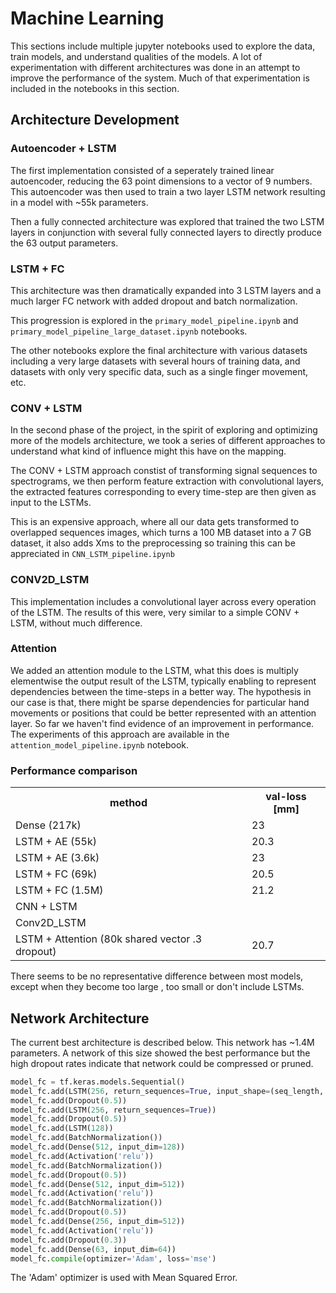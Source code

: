 # Machine Learning
This sections include multiple jupyter notebooks used to explore the data, train models, and understand qualities of the models. A lot of experimentation with different architectures was done in an attempt to improve the performance of the system. Much of that experimentation is included in the notebooks in this section.

## Architecture Development
### Autoencoder + LSTM
The first implementation consisted of a seperately trained linear autoencoder, reducing the 63 point dimensions to a vector of 9 numbers. This autoencoder was then used to train a two layer LSTM network resulting in a model with ~55k parameters.

Then a fully connected architecture was explored that trained the two LSTM layers in conjunction with several fully connected layers to directly produce the 63 output parameters.

### LSTM + FC
This architecture was then dramatically expanded into 3 LSTM layers and a much larger FC network with added dropout and batch normalization.

This progression is explored in the `primary_model_pipeline.ipynb` and `primary_model_pipeline_large_dataset.ipynb` notebooks.

The other notebooks explore the final architecture with various datasets including a very large datasets with several hours of training data, and datasets with only very specific data, such as a single finger movement, etc.

### CONV + LSTM
In the second phase of the project, in the spirit of exploring and optimizing more of the models architecture, we took a series of different approaches to understand what kind of influence might this have on the mapping.

The CONV + LSTM approach constist of transforming signal sequences to spectrograms, we then perform feature extraction with convolutional layers, the extracted features corresponding to every time-step are then given as input to the LSTMs. 

This is an expensive approach, where all our data gets transformed to overlapped sequences images, which turns a 100 MB dataset into a 7 GB dataset, it also adds Xms to the preprocessing so training 
this can be appreciated in `CNN_LSTM_pipeline.ipynb` 

### CONV2D_LSTM
This implementation includes a convolutional layer across every operation of the LSTM. The results of this were, very similar to a simple CONV + LSTM, without much difference.

### Attention
We added an attention module to the LSTM, what this does is multiply elementwise the output result of the LSTM, typically enabling to represent dependencies between the time-steps in a better way. The hypothesis in our case is that, there might be sparse dependencies for particular hand movements or positions that could be better represented with an attention layer. So far we haven't find evidence of an improvement in performance. The experiments of this approach are available in the `attention_model_pipeline.ipynb` notebook.

### Performance comparison
<table class="tg">
  <tr>
    <th class="tg-c3ow">method</th>
    <th class="tg-0pky">val-loss [mm]<br></th>
  </tr>
  <tr>
    <td class="tg-0pky">Dense (217k)</td>
    <td class="tg-0pky">23</td>
  </tr>
  <tr>
    <td class="tg-0pky">LSTM + AE (55k)</td>
    <td class="tg-0pky">20.3</td>
  </tr>
  <tr>
    <td class="tg-0pky">LSTM + AE (3.6k)</td>
    <td class="tg-0pky">23</td>
  </tr>
  <tr>
    <td class="tg-0pky">LSTM + FC (69k)</td>
    <td class="tg-0pky">20.5</td>
  </tr>
  <tr>
    <td class="tg-0pky">LSTM + FC (1.5M)</td>
    <td class="tg-0pky">21.2<br></td>
  </tr>
  <tr>
    <td class="tg-0pky">CNN + LSTM<br></td>
    <td class="tg-0pky"></td>
  </tr>
  <tr>
    <td class="tg-0pky">Conv2D_LSTM</td>
    <td class="tg-0pky"></td>
  </tr>
  <tr>
    <td class="tg-0pky">LSTM + Attention (80k shared vector .3 dropout)</td>
    <td class="tg-0pky">20.7<br></td>
  </tr>
</table>

There seems to be no representative difference between most models, except when they become too large , too small or don't include LSTMs. 

## Network Architecture
The current best architecture is described below. This network has ~1.4M parameters. A network of this size showed the best performance but the high dropout rates indicate that network could be compressed or pruned.
```python
model_fc = tf.keras.models.Sequential()
model_fc.add(LSTM(256, return_sequences=True, input_shape=(seq_length, 8)))
model_fc.add(Dropout(0.5))
model_fc.add(LSTM(256, return_sequences=True))
model_fc.add(Dropout(0.5))
model_fc.add(LSTM(128))
model_fc.add(BatchNormalization())
model_fc.add(Dense(512, input_dim=128))
model_fc.add(Activation('relu'))
model_fc.add(BatchNormalization())
model_fc.add(Dropout(0.5))
model_fc.add(Dense(512, input_dim=512))
model_fc.add(Activation('relu'))
model_fc.add(BatchNormalization())
model_fc.add(Dropout(0.5))
model_fc.add(Dense(256, input_dim=512))
model_fc.add(Activation('relu'))
model_fc.add(Dropout(0.3))
model_fc.add(Dense(63, input_dim=64))
model_fc.compile(optimizer='Adam', loss='mse')
```

The 'Adam' optimizer is used with Mean Squared Error.
